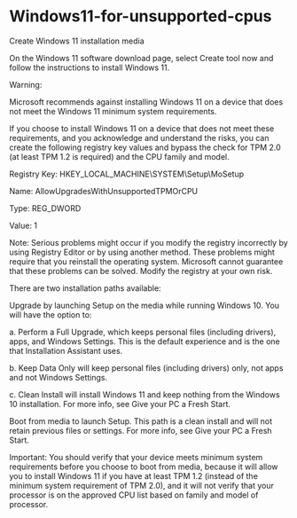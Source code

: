 # Windows11-for-unsupported-cpus

Create Windows 11 installation media

On the Windows 11 software download page, select Create tool now and follow the instructions to install Windows 11.

Warning: 

Microsoft recommends against installing Windows 11 on a device that does not meet the Windows 11 minimum system requirements. 

If you choose to install Windows 11 on a device that does not meet these requirements, and you acknowledge and understand the risks, 
you can create the following registry key values and bypass the check for TPM 2.0 (at least TPM 1.2 is required) and the CPU family and model.

Registry Key: HKEY_LOCAL_MACHINE\SYSTEM\Setup\MoSetup

Name: AllowUpgradesWithUnsupportedTPMOrCPU

Type: REG_DWORD

Value: 1

Note: Serious problems might occur if you modify the registry incorrectly by using Registry Editor or by using another method. These problems might require that you reinstall the operating system. Microsoft cannot guarantee that these problems can be solved. Modify the registry at your own risk.

There are two installation paths available:

Upgrade by launching Setup on the media while running Windows 10. You will have the option to: 

a. Perform a Full Upgrade, which keeps personal files (including drivers), apps, and Windows Settings. This is the default experience and is the one that Installation Assistant uses.

b. Keep Data Only will keep personal files (including drivers) only, not apps and not Windows Settings.
 
c. Clean Install will install Windows 11 and keep nothing from the Windows 10 installation. For more info, see Give your PC a Fresh Start.

Boot from media to launch Setup. This path is a clean install and will not retain previous files or settings. For more info, see Give your PC a Fresh Start.

Important: You should verify that your device meets minimum system requirements before you choose to boot from media, because it will allow you to install Windows 11 if you have at least TPM 1.2 (instead of the minimum system requirement of TPM 2.0), and it will not verify that your processor is on the approved CPU list based on family and model of processor.
